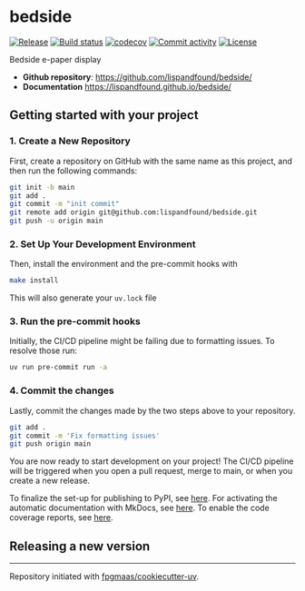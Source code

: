 # bedside

[![Release](https://img.shields.io/github/v/release/lispandfound/bedside)](https://img.shields.io/github/v/release/lispandfound/bedside)
[![Build status](https://img.shields.io/github/actions/workflow/status/lispandfound/bedside/main.yml?branch=main)](https://github.com/lispandfound/bedside/actions/workflows/main.yml?query=branch%3Amain)
[![codecov](https://codecov.io/gh/lispandfound/bedside/branch/main/graph/badge.svg)](https://codecov.io/gh/lispandfound/bedside)
[![Commit activity](https://img.shields.io/github/commit-activity/m/lispandfound/bedside)](https://img.shields.io/github/commit-activity/m/lispandfound/bedside)
[![License](https://img.shields.io/github/license/lispandfound/bedside)](https://img.shields.io/github/license/lispandfound/bedside)

Bedside e-paper display

- **Github repository**: <https://github.com/lispandfound/bedside/>
- **Documentation** <https://lispandfound.github.io/bedside/>

## Getting started with your project

### 1. Create a New Repository

First, create a repository on GitHub with the same name as this project, and then run the following commands:

```bash
git init -b main
git add .
git commit -m "init commit"
git remote add origin git@github.com:lispandfound/bedside.git
git push -u origin main
```

### 2. Set Up Your Development Environment

Then, install the environment and the pre-commit hooks with

```bash
make install
```

This will also generate your `uv.lock` file

### 3. Run the pre-commit hooks

Initially, the CI/CD pipeline might be failing due to formatting issues. To resolve those run:

```bash
uv run pre-commit run -a
```

### 4. Commit the changes

Lastly, commit the changes made by the two steps above to your repository.

```bash
git add .
git commit -m 'Fix formatting issues'
git push origin main
```

You are now ready to start development on your project!
The CI/CD pipeline will be triggered when you open a pull request, merge to main, or when you create a new release.

To finalize the set-up for publishing to PyPI, see [here](https://fpgmaas.github.io/cookiecutter-uv/features/publishing/#set-up-for-pypi).
For activating the automatic documentation with MkDocs, see [here](https://fpgmaas.github.io/cookiecutter-uv/features/mkdocs/#enabling-the-documentation-on-github).
To enable the code coverage reports, see [here](https://fpgmaas.github.io/cookiecutter-uv/features/codecov/).

## Releasing a new version



---

Repository initiated with [fpgmaas/cookiecutter-uv](https://github.com/fpgmaas/cookiecutter-uv).
